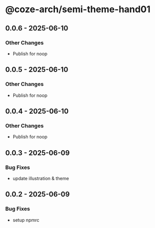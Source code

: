 # @coze-arch/semi-theme-hand01

## 0.0.6 - 2025-06-10

### Other Changes

- Publish for noop


## 0.0.5 - 2025-06-10

### Other Changes

- Publish for noop


## 0.0.4 - 2025-06-10

### Other Changes

- Publish for noop


## 0.0.3 - 2025-06-09

### Bug Fixes

- update illustration & theme


## 0.0.2 - 2025-06-09

### Bug Fixes

- setup npmrc

